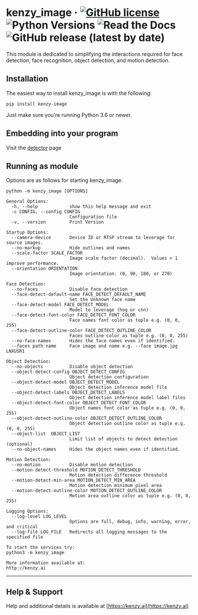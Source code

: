 # kenzy_image &middot; [![GitHub license](https://img.shields.io/github/license/lnxusr1/image_analyzer)](https://github.com/lnxusr1/kenzy_image/blob/master/LICENSE) ![Python Versions](https://img.shields.io/pypi/pyversions/yt2mp3.svg) ![Read the Docs](https://img.shields.io/readthedocs/kenzy_image) ![GitHub release (latest by date)](https://img.shields.io/github/v/release/lnxusr1/kenzy_image)

This module is dedicated to simplifying the interactions required for face detection, face recognition, object detection, and motion detection.

## Installation

The easiest way to install kenzy_image is with the following:

```
pip install kenzy-image
```

Just make sure you're running Python 3.6 or newer.

## Embedding into your program

Visit the [detector](detector.md) page

## Running as module

Options are as follows for starting kenzy_image:

```
python -m kenzy_image [OPTIONS]

General Options:
  -h, --help            show this help message and exit
  -c CONFIG, --config CONFIG
                        Configuration file
  -v, --version         Print Version

Startup Options:
  --camera-device       Device ID or RTSP stream to leverage for source images.
  --no-markup           Hide outlines and names
  --scale-factor SCALE_FACTOR
                        Image scale factor (decimal).  Values < 1 improve performance.
  --orientation ORIENTATION
                        Image orientation. (0, 90, 180, or 270)

Face Detection:
  --no-faces            Disable face detection
  --face-detect-default-name FACE_DETECT_DEFAULT_NAME
                        Set the Unknown face name
  --face-detect-model FACE_DETECT_MODEL
                        Model to leverage (hog or cnn)
  --face-detect-font-color FACE_DETECT_FONT_COLOR
                        Face names font color as tuple e.g. (0, 0, 255)
  --face-detect-outline-color FACE_DETECT_OUTLINE_COLOR
                        Faces outline color as tuple e.g. (0, 0, 255)
  --no-face-names       Hides the face names even if identified.
  --faces path name     Face image and name e.g. --face image.jpg LNXUSR1

Object Detection:
  --no-objects          Disable object detection
  --object-detect-config OBJECT_DETECT_CONFIG
                        Object detection configuration
  --object-detect-model OBJECT_DETECT_MODEL
                        Object detection inference model file
  --object-detect-labels OBJECT_DETECT_LABELS
                        Object detection inference model label files
  --object-detect-font-color OBJECT_DETECT_FONT_COLOR
                        Object names font color as tuple e.g. (0, 0, 255)
  --object-detect-outline-color OBJECT_DETECT_OUTLINE_COLOR
                        Object detection outline color as tuple e.g. (0, 0, 255)
  --object-list  OBJECT_LIST
                        Limit list of objects to detect detection (optional)
  --no-object-names     Hides the object names even if identified.

Motion Detection:
  --no-motion           Disable motion detection
  --motion-detect-threshold MOTION_DETECT_THRESHOLD
                        Motion detection difference threshold
  --motion-detect-min-area MOTION_DETECT_MIN_AREA
                        Motion detection minimum pixel area
  --motion-detect-outline-color MOTION_DETECT_OUTLINE_COLOR
                        Motion area outline color as tuple e.g. (0, 0, 255)

Logging Options:
  --log-level LOG_LEVEL
                        Options are full, debug, info, warning, error, and critical
  --log-file LOG_FILE   Redirects all logging messages to the specified file

To start the services try:
python3 -m kenzy_image

More information available at:
http://kenzy.ai
```

-----

## Help &amp; Support
Help and additional details is available at [https://kenzy.ai](https://kenzy.ai)
